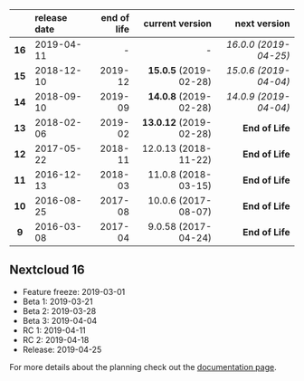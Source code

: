 

|        | release date      | end of life      | current version          | next version
|:------:|:------------------|-----------------:|-------------------------:|---------------------------:
| **16** | 2019-04-11        | *-*              | *-*                      | *16.0.0 (2019-04-25)*
| **15** | 2018-12-10        | 2019-12          | **15.0.5** (2019-02-28)  | *15.0.6 (2019-04-04)*
| **14** | 2018-09-10        | 2019-09          | **14.0.8** (2019-02-28)  | *14.0.9 (2019-04-04)*
| **13** | 2018-02-06        | 2019-02          | **13.0.12** (2019-02-28) | **End of Life**
| **12** | 2017-05-22        | 2018-11          | 12.0.13 (2018-11-22)     | **End of Life**
| **11** | 2016-12-13        | 2018-03          | 11.0.8 (2018-03-15)      | **End of Life**
| **10** | 2016-08-25        | 2017-08          | 10.0.6 (2017-08-07)      | **End of Life**
|  **9** | 2016-03-08        | 2017-04          | 9.0.58 (2017-04-24)      | **End of Life**
 
## Nextcloud 16

* Feature freeze: 2019-03-01
* Beta 1: 2019-03-21
* Beta 2: 2019-03-28
* Beta 3: 2019-04-04
* RC 1: 2019-04-11
* RC 2: 2019-04-18
* Release: 2019-04-25


For more details about the planning check out the [documentation page](https://docs.nextcloud.com/server/stable/admin_manual/release_schedule.html).